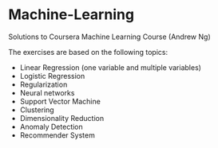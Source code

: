 # Machine-Learning
Solutions to Coursera Machine Learning Course (Andrew Ng)

The exercises are based on the following topics:

 - Linear Regression (one variable and multiple variables)
 - Logistic Regression
 - Regularization
 - Neural networks
 - Support Vector Machine
 - Clustering
 - Dimensionality Reduction
 - Anomaly Detection
 - Recommender System

